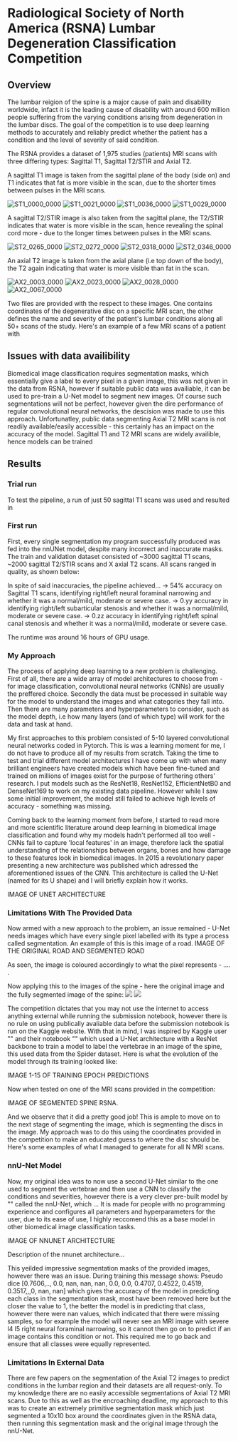 # Radiological Society of North America (RSNA) Lumbar Degeneration Classification Competition

## Overview
The lumbar reigion of the spine is a major cause of pain and disability worldwide, infact it is the leading cause of disability with around 600 million people suffering from the varying conditions arising from degeneration in the lumbar discs. The goal of the competition is to use deep learning methods to accurately and reliably predict whether the patient has a condition and the level of severity of said condition. 

The RSNA provides a dataset of 1,975 studies (patients) MRI scans with three differing types: Sagittal T1, Sagittal T2/STIR and Axial T2.

A sagittal T1 image is taken from the sagittal plane of the body (side on) and T1 indicates that fat is more visible in the scan, due to the shorter times between pulses in the MRI scans.

![ST1_0000_0000](https://github.com/user-attachments/assets/e80b2c67-f68e-47ea-b138-f28575ba272f)
![ST1_0021_0000](https://github.com/user-attachments/assets/46cbd5d5-f174-45d8-a2a8-26fdbd1d0049)
![ST1_0036_0000](https://github.com/user-attachments/assets/dadfc368-d26d-492e-aa53-45760f41eb85)
![ST1_0029_0000](https://github.com/user-attachments/assets/49b0b2ac-2460-49b6-98ba-1649f8e2f54a)


A sagittal T2/STIR image is also taken from the sagittal plane, the T2/STIR indicates that water is more visible in the scan, hence revealing the spinal cord more - due to the longer times between pulses in the MRI scans.

![ST2_0265_0000](https://github.com/user-attachments/assets/29d57c7f-296e-455c-ad29-d6dc5c78c346)
![ST2_0272_0000](https://github.com/user-attachments/assets/d9c3462f-ee60-4839-a9fc-b79a1926fdd5)
![ST2_0318_0000](https://github.com/user-attachments/assets/6810f71c-9665-40a7-8aff-c1ee44ab67df)
![ST2_0346_0000](https://github.com/user-attachments/assets/57b928c2-5022-4846-8c75-59041c0bb5f3)


An axial T2 image is taken from the axial plane (i.e top down of the body), the T2 again indicating that water is more visible than fat in the scan.

![AX2_0003_0000](https://github.com/user-attachments/assets/babb2988-232f-4ffb-be5b-bbc8bef63933)
![AX2_0023_0000](https://github.com/user-attachments/assets/3411a878-4228-43cc-ad1b-befefcd27385)
![AX2_0028_0000](https://github.com/user-attachments/assets/421b8866-3755-4d4d-a7d0-a6b4b5247681)
![AX2_0067_0000](https://github.com/user-attachments/assets/80f1ec3d-68e3-41e4-aa41-34ec2faa9368)

Two files are provided with the respect to these images. One contains coordinates of the degenerative disc on a specific MRI scan, the other defines the name and severity of the patient's lumbar conditions along all 50+ scans of the study. Here's an example of a few MRI scans of a patient with 


## Issues with data availibility
Biomedical image classification requires segmentation masks, which essentially give a label to every pixel in a given image, this was not given in the data from RSNA, however if suitable public data was availiable, it can be used to pre-train a U-Net model to segment new images. Of course such segmentations will not be perfect, however given the dire performance of regular convolutional neural networks, the descision was made to use this approach. Unfortunatley, public data segmenting Axial T2 MRI scans is not readily available/easily accessible - this certainly has an impact on the accuracy of the model.
Sagittal T1 and T2 MRI scans are widely availible, hence models can be trained


## Results
### Trial run
To test the pipeline, a run of just 50 sagittal T1 scans was used and resulted in


### First run
First, every single segmentation my program successfully produced was fed into the nnUNet model, despite many incorrect and inaccurate masks. 
The train and validation dataset consisted of ~3000 sagittal T1 scans, ~2000 sagittal T2/STIR scans and X axial T2 scans. All scans ranged in quality, as shown below:

In spite of said inaccuracies, the pipeline achieved...
-> 54% accuracy on Sagittal T1 scans, identifying right/left neural foraminal narrowing and whether it was a normal/mild, moderate or severe case.
-> 0.yy accuracy in identifying right/left subarticular stenosis and whether it was a normal/mild, moderate or severe case.
-> 0.zz accuracy in identifying right/left spinal canal stenosis and whether it was a normal/mild, moderate or severe case.

The runtime was around 16 hours of GPU usage.

### My Approach
The process of applying deep learning to a new problem is challenging. First of all, there are a wide array of model architectures to choose from - for image classification, convolutional neural networks (CNNs) are usually the preffered choice. Secondly the data must be processed in suitable way for the model to understand the images and what categories they fall into. Then there are many parameters and hyperparameters to consider, such as the model depth, i.e how many layers (and of which type) will work for the data and task at hand.

My first approaches to this problem consisted of 5-10 layered convolutional neural networks coded in Pytorch. This is was a learning moment for me, I do not have to produce all of my results from scratch. Taking the time to test and trial different model architectures I have come up with when many brilliant engineers have created models which have been fine-tuned and trained on millions of images exist for the purpose of furthering others' research. I put models such as the ResNet18, ResNet152, EfficientNetB0 and DenseNet169 to work on my existing data pipeline. However while I saw some initial improvement, the model still failed to achieve high levels of accuracy - something was missing.

Coming back to the learning moment from before, I started to read more and more scientific literature around deep learning in biomedical image classification and found why my models hadn't performed all too well - CNNs fail to capture 'local features' in an image, therefore lack the spatial understanding of the relationships between organs, bones and how damage to these features look in biomedical images. In 2015 a revolutionary paper presenting a new architecture was published which adressed the aforementioned issues of the CNN. This architecture is called the U-Net (named for its U shape) and I will briefly explain how it works.

IMAGE OF UNET ARCHITECTURE


### Limitations With The Provided Data
Now armed with a new approach to the problem, an issue remained - U-Net needs images which have every single pixel labelled with its type a process called segmentation. An example of this is this image of a road.
IMAGE OF THE ORIGINAL ROAD AND SEGMENTED ROAD

As seen, the image is coloured accordingly to what the pixel represents - .... . 

Now applying this to the images of the spine - here the original image and the fully segmented image of the spine:
<img src="https://github.com/user-attachments/assets/e7282fb6-b80a-4467-8e96-7b850a678631" style="filter: grayscale(100%);"> <img src="https://github.com/user-attachments/assets/518cf58e-e088-4f62-8147-3574d08aaf2b" style="filter: grayscale(100%);">

The competition dictates that you may not use the internet to access anything external while running the submission notebook, however there is no rule on using publically avaliable data before the submission notebook is run on the Kaggle website. With that in mind, I was inspired by Kaggle user "" and their notebook "" which used a U-Net architecture with a ResNet backbone to train a model to label the vertebrae in an image of the spine, this used data from the Spider dataset. Here is what the evolution of the model through its training looked like:

IMAGE 1-15 OF TRAINING EPOCH PREDICTIONS

Now when tested on one of the MRI scans provided in the competition:

IMAGE OF SEGMENTED SPINE RSNA.

And we observe that it did a pretty good job! This is ample to move on to the next stage of segmenting the image, which is segmenting the discs in the image. My approach was to do this using the coordinates provided in the competition to make an educated guess to where the disc should be. Here's some examples of what I managed to generate for all N MRI scans.

### nnU-Net Model
Now, my original idea was to now use a second U-Net similar to the one used to segment the vertebrae and then use a CNN to classify the conditions and severities, however there is a very clever pre-built model by "" called the nnU-Net, which ... It is made for people with no programming experience and configures all parameters and hyperparameters for the user, due to its ease of use, I highly reccomend this as a base model in other biomedical image classification tasks.

IMAGE OF NNUNET ARCHITECTURE

Description of the nnunet architecture...

This yeilded impressive segmentation masks of the provided images, however there was an issue. During training this message shows: Pseudo dice [0.7606,.., 0.0, nan, nan, nan, 0.0, 0.0, 0.4707, 0.4522, 0.4519, 0.3517,,,0, nan, nan] which gives the accuracy of the model in predicting each class in the segmentation mask, most have been removed here but the closer the value to 1, the better the model is in predicting that class, however there were nan values, which indicated that there were missing samples, so for example the model will never see an MRI image with severe l4 l5 right neural foraminal narrowing, so it cannot then go on to predict if an image contains this condition or not. This required me to go back and ensure that all classes were equally represented.


### Limitations In External Data
There are few papers on the segmentation of the Axial T2 images to predict conditions in the lumbar region and their datasets are all request-only. To my knowledge there are no easily accessible segmentations of Axial T2 MRI scans. Due to this as well as the encroaching deadline, my approach to this was to create an extremely primitive segmentation mask which just segmented a 10x10 box around the coordinates given in the RSNA data, then running this segmentation mask and the original image through the nnU-Net.






























